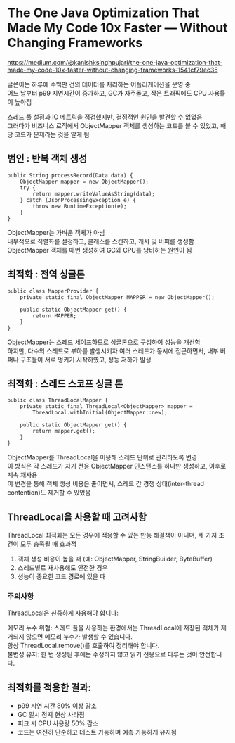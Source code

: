 # The One Java Optimization That Made My Code 10x Faster — Without Changing Frameworks

https://medium.com/@kanishksinghpujari/the-one-java-optimization-that-made-my-code-10x-faster-without-changing-frameworks-1541cf79ec35

글쓴이는 하루에 수백만 건의 데이터를 처리하는 어플리케이션을 운영 중  
어느 날부터 p99 지연시간이 증가하고, GC가 자주돌고, 작은 트래픽에도 CPU 사용률이 높아짐  

스레드 풀 설정과 IO 메트릭을 점검했지만, 결정적인 원인을 발견할 수 없었음  
그러다가 비즈니스 로직에서 ObjectMapper 객체를 생성하는 코드를 볼 수 있었고, 해당 코드가 문제라는 것을 알게 됨  

## 범인 : 반복 객체 생성

```
public String processRecord(Data data) {
    ObjectMapper mapper = new ObjectMapper();
    try {
        return mapper.writeValueAsString(data);
    } catch (JsonProcessingException e) {
        throw new RuntimeException(e);
    }
}
```
ObjectMapper는 가벼운 객체가 아님  
내부적으로 직렬화를 설정하고, 클래스를 스캔하고, 캐시 및 버퍼를 생성함  
ObjectMapper 객체를 매번 생성하여 GC와 CPU를 낭비하는 원인이 됨  

## 최적화 : 전역 싱글톤

```
public class MapperProvider {
    private static final ObjectMapper MAPPER = new ObjectMapper();

    public static ObjectMapper get() {
        return MAPPER;
    }
}
```
ObjectMapper는 스레드 세이프하므로 싱글톤으로 구성하여 성능을 개선함  
하지만, 다수의 스레드로 부하를 발생시키자 여러 스레드가 동시에 접근하면서, 내부 버퍼나 구조들이 서로 엉키기 시작하였고, 성능 저하가 발생  


## 최적화 : 스레드 스코프 싱글 톤

```
public class ThreadLocalMapper {
    private static final ThreadLocal<ObjectMapper> mapper =
        ThreadLocal.withInitial(ObjectMapper::new);

    public static ObjectMapper get() {
        return mapper.get();
    }
}
```
ObjectMapper를 ThreadLocal을 이용해 스레드 단위로 관리하도록 변경  
이 방식은 각 스레드가 자기 전용 ObjectMapper 인스턴스를 하나만 생성하고, 이후로 계속 재사용  
이 변경을 통해 객체 생성 비용은 줄이면서, 스레드 간 경쟁 상태(inter-thread contention)도 제거할 수 있었음  


## ThreadLocal을 사용할 때 고려사항

ThreadLocal 최적화는 모든 경우에 적용할 수 있는 만능 해결책이 아니며, 세 가지 조건이 모두 충족될 때 효과적  

1. 객체 생성 비용이 높을 때 (예: ObjectMapper, StringBuilder, ByteBuffer)
2. 스레드별로 재사용해도 안전한 경우
3. 성능이 중요한 코드 경로에 있을 때

### 주의사항

ThreadLocal은 신중하게 사용해야 합니다:

메모리 누수 위험: 스레드 풀을 사용하는 환경에서는 ThreadLocal에 저장된 객체가 제거되지 않으면 메모리 누수가 발생할 수 있습니다.  
항상 ThreadLocal.remove()를 호출하여 정리해야 합니다.  
불변성 유지: 한 번 생성된 후에는 수정하지 않고 읽기 전용으로 다루는 것이 안전합니다.  


## 최적화를 적용한 결과:

- p99 지연 시간 80% 이상 감소
- GC 일시 정지 현상 사라짐
- 피크 시 CPU 사용량 50% 감소
- 코드는 여전히 단순하고 테스트 가능하며 예측 가능하게 유지됨


